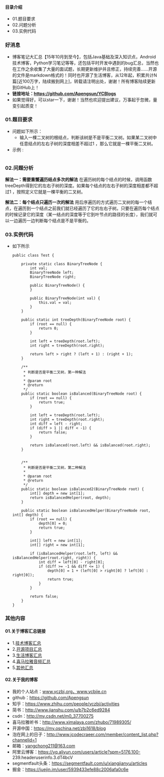 #### 目录介绍
- 01.题目要求
- 02.问题分析
- 03.实例代码



### 好消息
- 博客笔记大汇总【15年10月到至今】，包括Java基础及深入知识点，Android技术博客，Python学习笔记等等，还包括平时开发中遇到的bug汇总，当然也在工作之余收集了大量的面试题，长期更新维护并且修正，持续完善……开源的文件是markdown格式的！同时也开源了生活博客，从12年起，积累共计N篇[近100万字，陆续搬到网上]，转载请注明出处，谢谢！所有博客陆续更新到GitHub上！
- **链接地址：https://github.com/Apengsun/YCBlogs**
- 如果觉得好，可以star一下，谢谢！当然也欢迎提出建议，万事起于忽微，量变引起质变！






### 01.题目要求
- 问题如下所示：
    - 输入一棵二叉树的根结点，判断该树是不是平衡二叉树。如果某二叉树中任意结点的左右子树的深度相差不超过1 ，那么它就是一棵平衡二叉树。
- 示例 :
    ```

    ```




### 02.问题分析
**解法一：需要重蟹遍历结点多次的解法** 
在遍历树的每个结点的时候，调用函数treeDepth得到它的左右子树的深度。如果每个结点的左右子树的深度相差都不超过1 ，按照定义它就是一棵平衡的二叉树。

**解法二：每个结点只遍历一次的解法** 
用后序遍历的方式遍历二叉树的每一个结点，在遍历到一个结点之前我们就已经遍历了它的左右子树。只要在遍历每个结点的时候记录它的深度（某一结点的深度等于它到叶节点的路径的长度），我们就可以一边遍历一边判断每个结点是不是平衡的。



### 03.实例代码
- 如下所示
    ```
    public class Test {
    
        private static class BinaryTreeNode {
            int val;
            BinaryTreeNode left;
            BinaryTreeNode right;
    
            public BinaryTreeNode() {
            }
    
            public BinaryTreeNode(int val) {
                this.val = val;
            }
        }
    
        public static int treeDepth(BinaryTreeNode root) {
            if (root == null) {
                return 0;
            }
    
            int left = treeDepth(root.left);
            int right = treeDepth(root.right);
    
            return left > right ? (left + 1) : (right + 1);
        }
    
        /**
         * 判断是否是平衡二叉树，第一种解法
         *
         * @param root
         * @return
         */
        public static boolean isBalanced(BinaryTreeNode root) {
            if (root == null) {
                return true;
            }
    
            int left = treeDepth(root.left);
            int right = treeDepth(root.right);
            int diff = left - right;
            if (diff > 1 || diff < -1) {
                return false;
            }
    
            return isBalanced(root.left) && isBalanced(root.right);
        }
    
    
        /**
         * 判断是否是平衡二叉树，第二种解法
         *
         * @param root
         * @return
         */
        public static boolean isBalanced2(BinaryTreeNode root) {
            int[] depth = new int[1];
            return isBalancedHelper(root, depth);
        }
    
        public static boolean isBalancedHelper(BinaryTreeNode root, int[] depth) {
            if (root == null) {
                depth[0] = 0;
                return true;
            }
    
            int[] left = new int[1];
            int[] right = new int[1];
    
            if (isBalancedHelper(root.left, left) && isBalancedHelper(root.right, right)) {
                int diff = left[0] - right[0];
                if (diff >= -1 && diff <= 1) {
                    depth[0] = 1 + (left[0] > right[0] ? left[0] : right[0]);
                    return true;
                }
            }
    
            return false;
        }
    }
    ```




### 其他内容
#### 01.关于博客汇总链接
- 1.[技术博客汇总](https://www.jianshu.com/p/614cb839182c)
- 2.[开源项目汇总](https://blog.csdn.net/m0_37700275/article/details/80863574)
- 3.[生活博客汇总](https://blog.csdn.net/m0_37700275/article/details/79832978)
- 4.[喜马拉雅音频汇总](https://www.jianshu.com/p/f665de16d1eb)
- 5.[其他汇总](https://www.jianshu.com/p/53017c3fc75d)



#### 02.关于我的博客
- 我的个人站点：www.yczbj.org，www.ycbjie.cn
- github：https://github.com/Apengsun
- 知乎：https://www.zhihu.com/people/yczbj/activities
- 简书：http://www.jianshu.com/u/b7b2c6ed9284
- csdn：http://my.csdn.net/m0_37700275
- 喜马拉雅听书：http://www.ximalaya.com/zhubo/71989305/
- 开源中国：https://my.oschina.net/zbj1618/blog
- 泡在网上的日子：http://www.jcodecraeer.com/member/content_list.php?channelid=1
- 邮箱：yangchong211@163.com
- 阿里云博客：https://yq.aliyun.com/users/article?spm=5176.100- 239.headeruserinfo.3.dT4bcV
- segmentfault头条：https://segmentfault.com/u/xiangjianyu/articles
- 掘金：https://juejin.im/user/5939433efe88c2006afa0c6e










